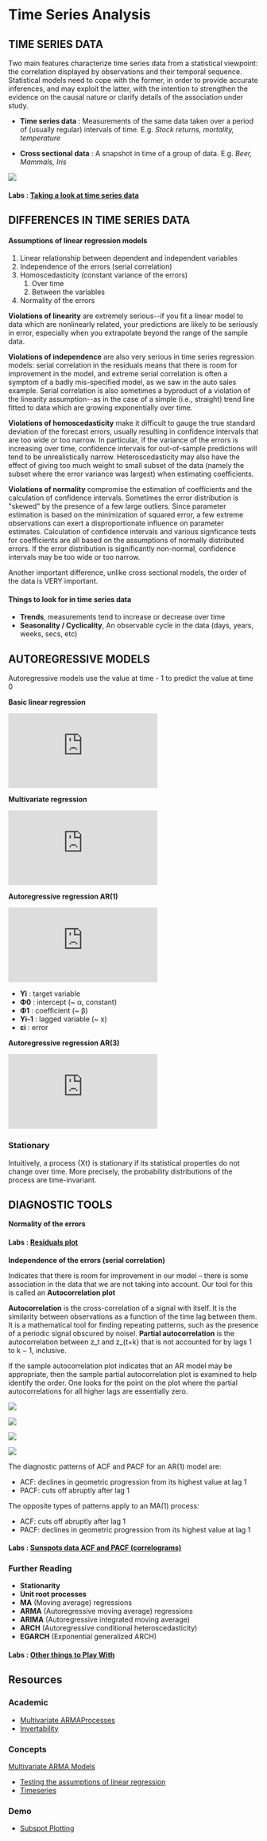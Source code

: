 # Time Series Analysis

## TIME SERIES DATA

Two main features characterize time series data from a statistical viewpoint: the correlation displayed by observations and their temporal sequence. Statistical models need to cope with the former, in order to provide accurate inferences, and may exploit the latter, with the intention to strengthen the evidence on the causal nature or clarify details of the association under study.

* **Time series data** : Measurements of the same data taken over a period of
(usually regular) intervals of time. E.g. _Stock returns, mortality, temperature_

* **Cross sectional data** : A snapshot in time of a group of data. E.g. _Beer, Mammals, Iris_

![](http://csm.lshtm.ac.uk/files/2010/09/series2.png)

#### Labs : [Taking a look at time series data](https://github.com/ga-students/DS_HK_1/wiki/Lesson-20-:-Time-Series-Analysis#time-series-analysis)

## DIFFERENCES IN TIME SERIES DATA

#### Assumptions of linear regression models
1. Linear relationship between dependent and independent variables
1. Independence of the errors (serial correlation)
1. Homoscedasticity (constant variance of the errors)
	1. Over time
	1. Between the variables
1. Normality of the errors

**Violations of linearity** are extremely serious--if you fit a linear model to data which are nonlinearly related, your predictions are likely to be seriously in error, especially when you extrapolate beyond the range of the sample data.

**Violations of independence** are also very serious in time series regression models: serial correlation in the residuals means that there is room for improvement in the model, and extreme serial correlation is often a symptom of a badly mis-specified model, as we saw in the auto sales example. Serial correlation is also sometimes a byproduct of a violation of the linearity assumption--as in the case of a simple (i.e., straight) trend line fitted to data which are growing exponentially over time.

**Violations of homoscedasticity** make it difficult to gauge the true standard deviation of the forecast errors, usually resulting in confidence intervals that are too wide or too narrow. In particular, if the variance of the errors is increasing over time, confidence intervals for out-of-sample predictions will tend to be unrealistically narrow. Heteroscedasticity may also have the effect of giving too much weight to small subset of the data (namely the subset where the error variance was largest) when estimating coefficients.

**Violations of normality** compromise the estimation of coefficients and the calculation of confidence intervals. Sometimes the error distribution is "skewed" by the presence of a few large outliers. Since parameter estimation is based on the minimization of squared error, a few extreme observations can exert a disproportionate influence on parameter estimates. Calculation of confidence intervals and various signficance tests for coefficients are all based on the assumptions of normally distributed errors. If the error distribution is significantly non-normal, confidence intervals may be too wide or too narrow.

Another important difference, unlike cross sectional models, the order of the data is VERY important.

#### Things to look for in time series data
* **Trends**, measurements tend to increase or decrease over time
* **Seasonality / Cyclicality**, An observable cycle in the data (days, years, weeks, secs, etc)

## AUTOREGRESSIVE MODELS

Autoregressive models use the value at time - 1 to predict the value at time 0

**Basic linear regression**

![ \gamma  =  \alpha  +  \beta _{x} +  \epsilon ](http://www.sciweavers.org/tex2img.php?eq=Y%20%3D%20%20%5Calpha%20%20%2B%20%20%5Cbeta%20_%7Bx%7D%20%2B%20%20%5Cepsilon%20&bc=White&fc=Black&im=jpg&fs=12&ff=arev&edit=0)

**Multivariate regression**

![Y = α + β_{1}x_{1} + β_{2}x_{2} + β_{3}x_{3} + \epsilon](http://www.sciweavers.org/tex2img.php?eq=Y%20%3D%20%CE%B1%20%2B%20%CE%B2_%7B1%7Dx_%7B1%7D%20%2B%20%CE%B2_%7B2%7Dx_%7B2%7D%20%2B%20%CE%B2_%7B3%7Dx_%7B3%7D%20%2B%20%CE%B5&bc=White&fc=Black&im=jpg&fs=12&ff=arev&edit=0)

**Autoregressive regression AR(1)**

![ \gamma_{i}  =  \phi_{0} +  \phi_{1}\gamma_{i-1} + \epsilon_{i}](http://www.sciweavers.org/tex2img.php?eq=%20%5Cgamma_%7Bi%7D%20%20%3D%20%20%5Cphi_%7B0%7D%20%2B%20%20%5Cphi_%7B1%7D%5Cgamma_%7Bi-1%7D%20%2B%20%CE%B5_%7Bi%7D&bc=White&fc=Black&im=jpg&fs=12&ff=arev&edit=0)

* **Yi** : target variable
* **Φ0** : intercept (~ α, constant)
* **Φ1** : coefficient (~ β)
* **Yi-1** : lagged variable (~ x)
* **εi** : error

**Autoregressive regression AR(3)**

![ \gamma_{i}  =  \phi_{0} +  \phi_{1}\gamma_{i-1} + \phi_{2}\gamma_{i-2} + \phi_{3}\gamma_{i-3} + ε_{i}](http://www.sciweavers.org/tex2img.php?eq=%20%5Cgamma_%7Bi%7D%20%20%3D%20%20%5Cphi_%7B0%7D%20%2B%20%20%5Cphi_%7B1%7D%5Cgamma_%7Bi-1%7D%20%2B%20%5Cphi_%7B2%7D%5Cgamma_%7Bi-2%7D%20%2B%20%5Cphi_%7B3%7D%5Cgamma_%7Bi-3%7D%20%2B%20%CE%B5_%7Bi%7D&bc=White&fc=Black&im=jpg&fs=12&ff=arev&edit=0)

### Stationary
Intuitively, a process {Xt} is stationary if its statistical properties do not change over time. More precisely, the probability distributions of the process are time-invariant.

## DIAGNOSTIC TOOLS

**Normality of the errors**

#### Labs : [Residuals plot](https://github.com/ga-students/DS_HK_1/wiki/Lesson-20-:-Time-Series-Analysis#residuals-plot)

**Independence of the errors (serial correlation)**

Indicates that there is room for improvement in our model – there is some association in the data that we are not taking into account. Our tool for this is called an **Autocorrelation plot**

**Autocorrelation** is the cross-correlation of a signal with itself. It is the similarity between observations as a function of the time lag between them. It is a mathematical tool for finding repeating patterns, such as the presence of a periodic signal obscured by noisel.
**Partial autocorrelation** is the autocorrelation between z_t and z_{t+k} that is not accounted for by lags 1 to k − 1, inclusive.

If the sample autocorrelation plot indicates that an AR model may be appropriate, then the sample partial autocorrelation plot is examined to help identify the order. One looks for the point on the plot where the partial autocorrelations for all higher lags are essentially zero.

![](https://raw.githubusercontent.com/ga-students/DS_HK_1/eec7d9853a147b2ac0eaeeb7fc908aa2f47f8444/lessons/class/lesson20/assets/ac1.png)

![](https://raw.githubusercontent.com/ga-students/DS_HK_1/eec7d9853a147b2ac0eaeeb7fc908aa2f47f8444/lessons/class/lesson20/assets/ac2.png)

![](https://raw.githubusercontent.com/ga-students/DS_HK_1/eec7d9853a147b2ac0eaeeb7fc908aa2f47f8444/lessons/class/lesson20/assets/ac3.png)

![](https://raw.githubusercontent.com/ga-students/DS_HK_1/eec7d9853a147b2ac0eaeeb7fc908aa2f47f8444/lessons/class/lesson20/assets/ac4.png)


The diagnostic patterns of ACF and PACF for an AR(1)  model are:
* ACF: declines in geometric progression from its highest value at lag 1
* PACF: cuts off abruptly after lag 1

The opposite types of patterns apply to an MA(1) process:
* ACF: cuts off abruptly after lag 1
* PACF: declines in geometric progression from its highest value at lag 1

#### Labs : [Sunspots data ACF and PACF (correlograms)](https://github.com/ga-students/DS_HK_1/wiki/Lesson-20-:-Time-Series-Analysis#autocorrelation-and-partial-autocorrelation-in-the-correlogram)

### Further Reading
* **Stationarity**
* **Unit root processes**
* **MA** (Moving average) regressions
* **ARMA** (Autoregressive moving average) regressions
* **ARIMA** (Autoregressive integrated moving average)
* **ARCH** (Autoregressive conditional heteroscedasticity)
* **EGARCH** (Exponential generalized ARCH)

#### Labs : [Other things to Play With](https://github.com/ga-students/DS_HK_1/wiki/Lesson-20-:-Time-Series-Analysis#other-things-to-play-with-arma-stationary-processes-unit-root-tests-macroeconomic-data)

## Resources

### Academic
* [Multivariate ARMAProcesses](http://www.le.ac.uk/users/dsgp1/COURSES/THIRDMET/MYLECTURES/10MULTARMA.pdf)
* [Invertability](http://www.econ.ohio-state.edu/dejong/note2.pdf)

### Concepts
[Multivariate ARMA Models](http://reference.wolfram.com/applications/timeseries/UsersGuideToTimeSeries/StationaryTimeSeriesModels/1.2.5.html)
* [Testing the assumptions of linear regression](http://people.duke.edu/~rnau/testing.htm)
* [Timeseries](http://www.colorado.edu/geography/class_homepages/geog_4023_s11/Lecture16_TS3.pdf)

### Demo
* [Subspot Plotting](http://nbviewer.ipython.org/gist/jhemann/4569783)
